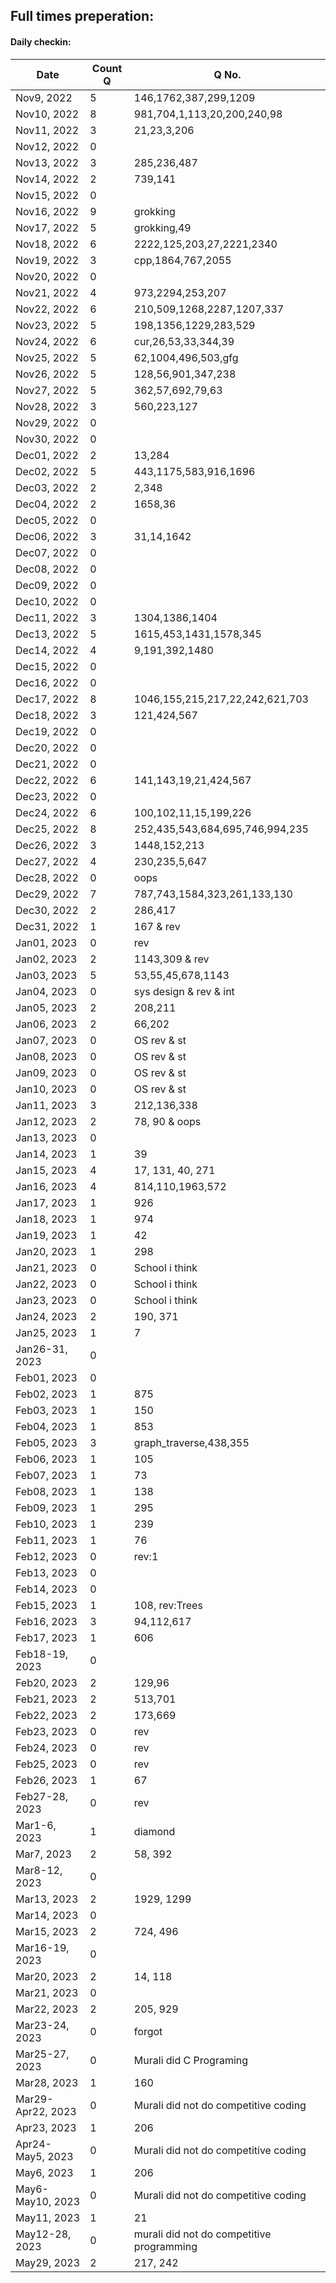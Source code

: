 ## Full times preperation:
#### Daily checkin:  
| Date | Count Q | Q No. |
| --- | ----------- | --------- |
| Nov9, 2022 | 5 | 146,1762,387,299,1209 |
| Nov10, 2022 | 8 | 981,704,1,113,20,200,240,98 |
| Nov11, 2022 | 3 | 21,23,3,206 |
| Nov12, 2022 | 0 |  |
| Nov13, 2022 | 3 | 285,236,487 |
| Nov14, 2022 | 2 | 739,141 |
| Nov15, 2022 | 0 |  |
| Nov16, 2022 | 9 | grokking |
| Nov17, 2022 | 5 | grokking,49 |
| Nov18, 2022 | 6 | 2222,125,203,27,2221,2340 |
| Nov19, 2022 | 3 | cpp,1864,767,2055 |
| Nov20, 2022 | 0 |  |
| Nov21, 2022 | 4 | 973,2294,253,207 |
| Nov22, 2022 | 6 | 210,509,1268,2287,1207,337 |
| Nov23, 2022 | 5 | 198,1356,1229,283,529 |
| Nov24, 2022 | 6 | cur,26,53,33,344,39 |
| Nov25, 2022 | 5 | 62,1004,496,503,gfg |
| Nov26, 2022 | 5 | 128,56,901,347,238 |
| Nov27, 2022 | 5 | 362,57,692,79,63 |
| Nov28, 2022 | 3 | 560,223,127 |
| Nov29, 2022 | 0 | |
| Nov30, 2022 | 0 | |
| Dec01, 2022 | 2 | 13,284 |
| Dec02, 2022 | 5 | 443,1175,583,916,1696 |
| Dec03, 2022 | 2 | 2,348 |
| Dec04, 2022 | 2 | 1658,36 |
| Dec05, 2022 | 0 | |
| Dec06, 2022 | 3 | 31,14,1642 |
| Dec07, 2022 | 0 | |
| Dec08, 2022 | 0 | |
| Dec09, 2022 | 0 | |
| Dec10, 2022 | 0 | |
| Dec11, 2022 | 3 | 1304,1386,1404 |
| Dec13, 2022 | 5 | 1615,453,1431,1578,345 |
| Dec14, 2022 | 4 | 9,191,392,1480 |
| Dec15, 2022 | 0 | |
| Dec16, 2022 | 0 | |
| Dec17, 2022 | 8 | 1046,155,215,217,22,242,621,703 |
| Dec18, 2022 | 3 | 121,424,567 |
| Dec19, 2022 | 0 | |
| Dec20, 2022 | 0 | |
| Dec21, 2022 | 0 | |
| Dec22, 2022 | 6 | 141,143,19,21,424,567 |
| Dec23, 2022 | 0 | |
| Dec24, 2022 | 6 | 100,102,11,15,199,226 |
| Dec25, 2022 | 8 | 252,435,543,684,695,746,994,235 |
| Dec26, 2022 | 3 | 1448,152,213 |
| Dec27, 2022 | 4 | 230,235,5,647 |
| Dec28, 2022 | 0 | oops |
| Dec29, 2022 | 7 | 787,743,1584,323,261,133,130 |
| Dec30, 2022 | 2 | 286,417 |
| Dec31, 2022 | 1 | 167 & rev |
| Jan01, 2023 | 0 | rev |
| Jan02, 2023 | 2 | 1143,309 & rev |
| Jan03, 2023 | 5 | 53,55,45,678,1143 |
| Jan04, 2023 | 0 | sys design & rev & int |
| Jan05, 2023 | 2 | 208,211 |
| Jan06, 2023 | 2 | 66,202 |
| Jan07, 2023 | 0 | OS rev & st |
| Jan08, 2023 | 0 | OS rev & st |
| Jan09, 2023 | 0 | OS rev & st |
| Jan10, 2023 | 0 | OS rev & st |
| Jan11, 2023 | 3 | 212,136,338 |
| Jan12, 2023 | 2 | 78, 90 & oops |
| Jan13, 2023 | 0 |  |
| Jan14, 2023 | 1 | 39 |
| Jan15, 2023 | 4 | 17, 131, 40, 271 |
| Jan16, 2023 | 4 | 814,110,1963,572 |
| Jan17, 2023 | 1 | 926 |
| Jan18, 2023 | 1 | 974 |
| Jan19, 2023 | 1 | 42 |
| Jan20, 2023 | 1 | 298 |
| Jan21, 2023 | 0 | School i think |
| Jan22, 2023 | 0 | School i think |
| Jan23, 2023 | 0 | School i think |
| Jan24, 2023 | 2 | 190, 371 |
| Jan25, 2023 | 1 | 7 |
| Jan26-31, 2023 | 0 |  |
| Feb01, 2023 | 0 |  |
| Feb02, 2023 | 1 | 875 |
| Feb03, 2023 | 1 | 150 |
| Feb04, 2023 | 1 | 853 |
| Feb05, 2023 | 3 | graph_traverse,438,355 |
| Feb06, 2023 | 1 | 105 |
| Feb07, 2023 | 1 | 73 |
| Feb08, 2023 | 1 | 138 |
| Feb09, 2023 | 1 | 295 |
| Feb10, 2023 | 1 | 239 |
| Feb11, 2023 | 1 | 76 |
| Feb12, 2023 | 0 | rev:1 |
| Feb13, 2023 | 0 | |
| Feb14, 2023 | 0 | |
| Feb15, 2023 | 1 | 108, rev:Trees |
| Feb16, 2023 | 3 | 94,112,617 |
| Feb17, 2023 | 1 | 606 |
| Feb18-19, 2023 | 0 | |
| Feb20, 2023 | 2 | 129,96 |
| Feb21, 2023 | 2 | 513,701 |
| Feb22, 2023 | 2 | 173,669 |
| Feb23, 2023 | 0 | rev |
| Feb24, 2023 | 0 | rev |
| Feb25, 2023 | 0 | rev |
| Feb26, 2023 | 1 | 67 |
| Feb27-28, 2023 | 0 | rev |
| Mar1-6, 2023 | 1 | diamond |
| Mar7, 2023 | 2 | 58, 392 |
| Mar8-12, 2023 | 0 | |
| Mar13, 2023 | 2 | 1929, 1299 |
| Mar14, 2023 | 0 | |
| Mar15, 2023 | 2 | 724, 496 |
| Mar16-19, 2023 | 0 | |
| Mar20, 2023 | 2 | 14, 118 |
| Mar21, 2023 | 0 | |
| Mar22, 2023 | 2 | 205, 929 |
| Mar23-24, 2023 | 0 | forgot |
| Mar25-27, 2023 | 0 | Murali did C Programing |
| Mar28, 2023 | 1 | 160 |
| Mar29-Apr22, 2023 | 0 | Murali did not do competitive coding |
| Apr23, 2023 | 1 | 206 |
| Apr24-May5, 2023 | 0 | Murali did not do competitive coding |
| May6, 2023 | 1 | 206 |
| May6-May10, 2023 | 0 | Murali did not do competitive coding |
| May11, 2023 | 1 | 21 |
| May12-28, 2023 | 0 | murali did not do competitive programming |
| May29, 2023 | 2 | 217, 242 |

